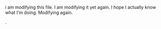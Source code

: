 i am modifying this file.
I am modifying it yet again.
I hope I actually know what I'm doing.
Modifying again.

.

